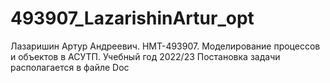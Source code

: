 # 493907_LazarishinArtur_opt
Лазаришин Артур Андреевич. НМТ-493907. Моделирование процессов и объектов в АСУТП. Учебный год 2022/23
Постановка задачи располагается в файле Doc

